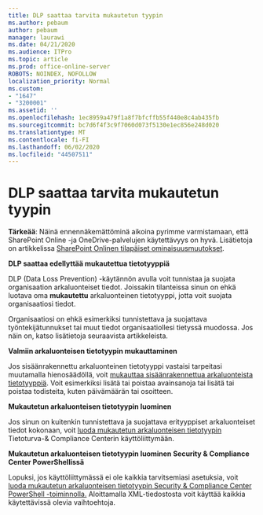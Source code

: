 ```yaml
---
title: DLP saattaa tarvita mukautetun tyypin
ms.author: pebaum
author: pebaum
manager: laurawi
ms.date: 04/21/2020
ms.audience: ITPro
ms.topic: article
ms.prod: office-online-server
ROBOTS: NOINDEX, NOFOLLOW
localization_priority: Normal
ms.custom:
- "1647"
- "3200001"
ms.assetid: ''
ms.openlocfilehash: 1ec8959a479f1a8f7bfcffb55f440e8c4ab435fb
ms.sourcegitcommit: bc7d6f4f3c9f7060d073f5130e1ec856e248d020
ms.translationtype: MT
ms.contentlocale: fi-FI
ms.lasthandoff: 06/02/2020
ms.locfileid: "44507511"
---
```

# <a name="dlp-might-need-a-custom-type"></a>DLP saattaa tarvita mukautetun tyypin

**Tärkeää**: Näinä ennennäkemättöminä aikoina pyrimme varmistamaan, että SharePoint Online -ja OneDrive-palvelujen käytettävyys on hyvä. Lisätietoja on artikkelissa [SharePoint Onlinen tilapäiset ominaisuusmuutokset](https://aka.ms/ODSPAdjustments).

**DLP saattaa edellyttää mukautettua tietotyyppiä**

DLP (Data Loss Prevention) -käytännön avulla voit tunnistaa ja suojata organisaation arkaluonteiset tiedot. Joissakin tilanteissa sinun on ehkä luotava oma **mukautettu** arkaluonteinen tietotyyppi, jotta voit suojata organisaatiosi tiedot.

Organisaatiosi on ehkä esimerkiksi tunnistettava ja suojattava työntekijätunnukset tai muut tiedot organisaatiollesi tietyssä muodossa. Jos näin on, katso lisätietoja seuraavista artikkeleista.
  
 **Valmiin arkaluonteisen tietotyypin mukauttaminen**
  
Jos sisäänrakennettu arkaluonteinen tietotyyppi vastaisi tarpeitasi muutamalla hienosäädöllä, voit [mukauttaa sisäänrakennettua arkaluonteista tietotyyppiä](https://docs.microsoft.com/microsoft-365/compliance/customize-a-built-in-sensitive-information-type). Voit esimerkiksi lisätä tai poistaa avainsanoja tai lisätä tai poistaa todisteita, kuten päivämäärän tai osoitteen.
  
 **Mukautetun arkaluonteisen tietotyypin luominen**
  
Jos sinun on kuitenkin tunnistettava ja suojattava erityyppiset arkaluonteiset tiedot kokonaan, voit [luoda mukautetun arkaluonteisen tietotyypin](https://docs.microsoft.com/microsoft-365/compliance/create-a-custom-sensitive-information-type) Tietoturva-& Compliance Centerin käyttöliittymään.
  
**Mukautetun arkaluonteisen tietotyypin luominen Security & Compliance Center PowerShellissä**

Lopuksi, jos käyttöliittymässä ei ole kaikkia tarvitsemiasi asetuksia, voit [luoda mukautetun arkaluonteisen tietotyypin Security & Compliance Center PowerShell -toiminnolla.](https://docs.microsoft.com/microsoft-365/compliance/create-a-custom-sensitive-information-type-in-scc-powershell) Aloittamalla XML-tiedostosta voit käyttää kaikkia käytettävissä olevia vaihtoehtoja.
